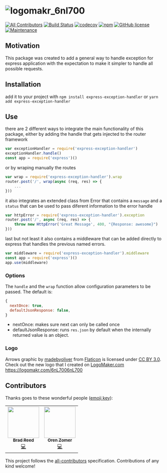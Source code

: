 # ![logomakr_6nl700](https://user-images.githubusercontent.com/3071208/28988724-97dc463a-7971-11e7-9cec-ffc06bcc9205.png)
[![All Contributors](https://img.shields.io/badge/all_contributors-1-orange.svg?style=flat-square)](#contributors)
[![Build Status](https://travis-ci.org/kanekotic/express-exception-handler.svg?branch=master)](https://travis-ci.org/kanekotic/express-exception-handler)
[![codecov](https://codecov.io/gh/kanekotic/express-exception-handler/branch/master/graph/badge.svg)](https://codecov.io/gh/kanekotic/express-exception-handler)
[![npm](https://img.shields.io/npm/dt/express-exception-handler.svg)](https://github.com/kanekotic/express-exception-handler)
[![GitHub license](https://img.shields.io/github/license/kanekotic/express-exception-handler.svg)](https://github.com/kanekotic/express-exception-handler/blob/master/LICENSE)
[![Maintenance](https://img.shields.io/badge/Maintained%3F-yes-green.svg)](https://GitHub.com/kanekotic/express-exception-handler/graphs/commit-activity)

## Motivation
This package was created to add a general way to handle exception for express application with the expectation to make it simpler to handle all possible requests.

## Installation
add it to your project with `npm install express-exception-handler` or `yarn add express-exception-handler`


## Use
there are 2 different ways to integrate the main functionality of this package, either by adding the handle that gets injected to the router framework

```js
var exceptionHandler = require('express-exception-handler')
exceptionHandler.handle()
const app = require('express')()
```

or by wraping manually the routes

```js
var wrap = require('express-exception-handler').wrap
router.post('/', wrap(async (req, res) => {
    ...
}))
```

it also integrates an extended class from Error that contains a `message` and a `status` that can be used to pass diferent information to the error handle

```js
var httpError = require('express-exception-handler').exception
router.post('/', async (req, res) => {
    throw new HttpError('Great Message', 400, "{Response: awesome}")
}))
```

last but not least it also contains a middleware that can be added directly to express that handles the previous named errors.

```js
var middleware = require('express-exception-handler').middleware
const app = require('express')()
app.use(middleware)
```

### Options

The `handle` and the `wrap` function allow configuration parameters to be passed. The default is:

```js
{
  nextOnce: true,
  defaultJsonResponse: false,
}
```

* nextOnce: makes sure next can only be called once
* defaultJsonResponse: runs `res.json` by default when the internally returned value is an object. 

### Logo

Arrows graphic by <a href="http://www.flaticon.com/authors/madebyoliver">madebyoliver</a> from <a href="http://www.flaticon.com/">Flaticon</a> is licensed under <a href="http://creativecommons.org/licenses/by/3.0/" title="Creative Commons BY 3.0">CC BY 3.0</a>. Check out the new logo that I created on <a href="http://logomakr.com" title="Logo Maker">LogoMaker.com</a> https://logomakr.com/6nL7006nL700
## Contributors

Thanks goes to these wonderful people ([emoji key](https://allcontributors.org/docs/en/emoji-key)):

<!-- ALL-CONTRIBUTORS-LIST:START - Do not remove or modify this section -->
<!-- prettier-ignore-start -->
<!-- markdownlint-disable -->
<table>
  <tr>
    <td align="center"><a href="http://www.bradreed.co.uk"><img src="https://avatars2.githubusercontent.com/u/627654?v=4" width="100px;" alt=""/><br /><sub><b>Brad Reed</b></sub></a><br /><a href="https://github.com/kanekotic/express-exception-handler/commits?author=noisyscanner" title="Code">💻</a></td>
    <td align="center"><a href="https://github.com/ozomer"><img src="https://avatars1.githubusercontent.com/u/1161260?v=4" width="100px;" alt=""/><br /><sub><b>Oren Zomer</b></sub></a><br /><a href="https://github.com/kanekotic/express-exception-handler/commits?author=ozomer" title="Code">💻</a></td>
  </tr>
</table>

<!-- markdownlint-enable -->
<!-- prettier-ignore-end -->
<!-- ALL-CONTRIBUTORS-LIST:END -->

This project follows the [all-contributors](https://github.com/all-contributors/all-contributors) specification. Contributions of any kind welcome!
